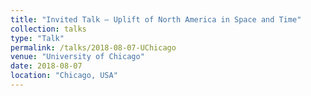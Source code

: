 ```yaml
---
title: "Invited Talk – Uplift of North America in Space and Time"
collection: talks
type: "Talk"
permalink: /talks/2018-08-07-UChicago
venue: "University of Chicago"
date: 2018-08-07
location: "Chicago, USA"
---
```

